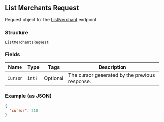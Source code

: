 ## List Merchants Request

Request object for the [ListMerchant](#endpoint-listmerchant) endpoint.

### Structure

`ListMerchantsRequest`

### Fields

| Name | Type | Tags | Description |
|  --- | --- | --- | --- |
| `Cursor` | `int?` | Optional | The cursor generated by the previous response. |

### Example (as JSON)

```json
{
  "cursor": 210
}
```

